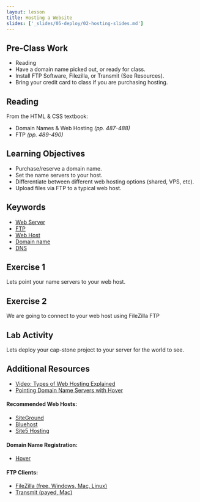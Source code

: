 ```yaml
---
layout: lesson
title: Hosting a Website
slides: ['_slides/05-deploy/02-hosting-slides.md']
---
```


## Pre-Class Work

- Reading
- Have a domain name picked out, or ready for class.
- Install FTP Software, Filezilla, or Transmit (See Resources).
- Bring your credit card to class if you are purchasing hosting.

## Reading

From the HTML & CSS textbook:

- Domain Names & Web Hosting *(pp. 487-488)*
- FTP *(pp. 489-490)*

## Learning Objectives

- Purchase/reserve a domain name.
- Set the name servers to your host.
- Differentiate between different web hosting options (shared, VPS, etc).
- Upload files via FTP to a typical web host.


## Keywords

- [Web Server](https://developer.mozilla.org/en-US/Learn/What_is_a_web_server)
- [FTP](https://developer.mozilla.org/en-US/Learn/Upload_files_to_a_web_server)
- [Web Host](http://en.wikipedia.org/wiki/Web_hosting_service)
- [Domain name](https://developer.mozilla.org/en-US/docs/Glossary/Domain_name)
- [DNS](http://searchnetworking.techtarget.com/definition/domain-name-system)


## Exercise 1

Lets point your name servers to your web host.

## Exercise 2

We are going to connect to your web host using FileZilla FTP

## Lab Activity

Lets deploy your cap-stone project to your server for the world to see.

## Additional Resources

- [Video: Types of Web Hosting Explained](https://www.youtube.com/watch?v=n7rzi2hGAzA)
- [Pointing Domain Name Servers with Hover](https://help.hover.com/entries/21235888-How-to-Point-your-domain-at-your-web-host-using-Hover-DNS)

#### Recommended Web Hosts:

- [SiteGround](https://www.siteground.com/)
- [Bluehost](http://www.bluehost.com)
- [Site5 Hosting](http://www.site5.com)

#### Domain Name Registration:

- [Hover](https://www.hover.com/)

#### FTP Clients:

- [FileZilla (free, Windows, Mac, Linux)](https://filezilla-project.org/download.php?show_all=1)
- [Transmit (payed, Mac)](https://panic.com/transmit/)
